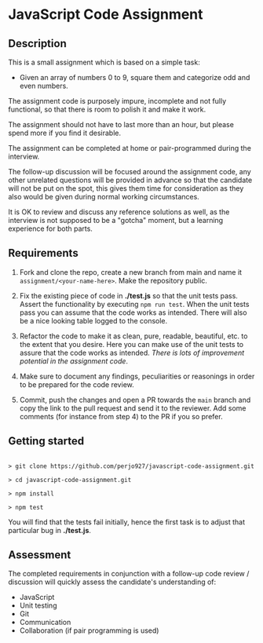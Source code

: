 # JavaScript Code Assignment

## Description

This is a small assignment which is based on a simple task:

* Given an array of numbers 0 to 9, square them and categorize odd and even numbers.

The assignment code is purposely impure, incomplete and not fully functional, so that there is room to polish it and make it work.

The assignment should not have to last more than an hour, but please spend more if you find it desirable.

The assignment can be completed at home or pair-programmed during the interview.

The follow-up discussion will be focused around the assignment code, any other unrelated questions will be provided in advance so that the candidate will not be put on the spot, this gives them time for consideration as they also would be given during normal working circumstances.

It is OK to review and discuss any reference solutions as well, as the interview is not supposed to be a "gotcha" moment, but a learning experience for both parts.

## Requirements

1. Fork and clone the repo, create a new branch from main and name it `assignment/<your-name-here>`. Make the repository public.

2. Fix the existing piece of code in **./test.js** so that the unit tests pass. Assert the functionality by executing `npm run test`. When the unit tests pass you can assume that the code works as intended. There will also be a nice looking table logged to the console.

3. Refactor the code to make it as clean, pure, readable, beautiful, etc. to the extent that you desire. Here you can make use of the unit tests to assure that the code works as intended. *There is lots of improvement potential in the assignment code*.

4. Make sure to document any findings, peculiarities or reasonings in order to be prepared for the code review.

5. Commit, push the changes and open a PR towards the `main` branch and copy the link to the pull request and send it to the reviewer. Add some comments (for instance from step 4) to the PR if you so prefer.


## Getting started

```shell

> git clone https://github.com/perjo927/javascript-code-assignment.git

> cd javascript-code-assignment.git

> npm install

> npm test

```

You will find that the tests fail initially, hence the first task is to adjust that particular bug in **./test.js**. 

## Assessment

The completed requirements in conjunction with a follow-up code review / discussion will quickly assess the candidate's understanding of:

- JavaScript
- Unit testing
- Git
- Communication
- Collaboration (if pair programming is used)
